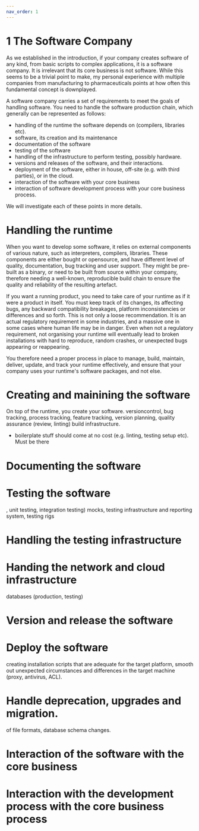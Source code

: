 ```yaml
---
nav_order: 1
---
```

# 1 The Software Company

As we established in the introduction, if your company creates software of any
kind, from basic scripts to complex applications, it is a software company.  It
is irrelevant that its core business is not software. While this seems to be a
trivial point to make, my personal experience with multiple companies from
manufacturing to pharmaceuticals points at how often this fundamental concept
is downplayed.

A software company carries a set of requirements to meet the goals of handling
software. You need to handle the software production chain, which generally can
be represented as follows:

- handling of the runtime the software depends on (compilers, libraries etc).
- software, its creation and its maintenance
- documentation of the software
- testing of the software
- handling of the infrastructure to perform testing, possibly hardware.
- versions and releases of the software, and their interactions.
- deployment of the software, either in house, off-site (e.g. with third parties), or in the cloud.
- interaction of the software with your core business
- interaction of software development process with your core business process.

We will investigate each of these points in more details.

# Handling the runtime

When you want to develop some software, it relies on external components of
various nature, such as interpreters, compilers, libraries. These components
are either bought or opensource, and have different level of quality,
documentation, bug tracking and user support. They might be pre-built as a
binary, or need to be built from source within your company, therefore needing
a well-known, reproducible build chain to ensure the quality and reliability of
the resulting artefact. 

If you want a running product, you need to take care of your runtime as if it
were a product in itself. You must keep track of its changes, its affecting
bugs, any backward compatibility breakages, platform inconsistencies or
differences and so forth. This is not only a loose recommendation. It is an actual
regulatory requirement in some industries, and a massive one in some cases
where human life may be in danger. Even when not a regulatory requirement, 
not organising your runtime will eventually lead to broken installations with
hard to reproduce, random crashes, or unexpected bugs appearing or reappearing.

You therefore need a proper process in place to manage, build, maintain,
deliver, update, and track your runtime effectively, and ensure that your
company uses your runtime's software packages, and not else.

# Creating and mainining the software

On top of the runtime, you create your software.
versioncontrol, bug tracking, process tracking, feature tracking, version planning,
quality assurance (review, linting)
build infrastructure.
- boilerplate stuff should come at no cost (e.g. linting, testing setup etc). Must be there


# Documenting the software




# Testing the software

, unit testing, integration testing)
mocks, testing infrastructure and reporting system, testing rigs


# Handling the testing infrastructure

# Handing the network and cloud infrastructure

databases (production, testing) 

# Version and release the software

# Deploy the software

creating installation scripts that are adequate for the target platform, smooth out
unexpected circumstances and differences in the target machine (proxy, antivirus, 
ACL).

# Handle deprecation, upgrades and migration.

of file formats, database schema changes.

# Interaction of the software with the core business

# Interaction with the development process with the core business process


